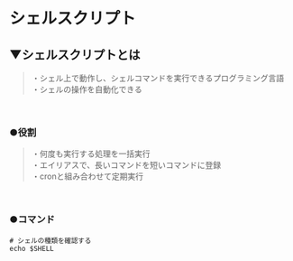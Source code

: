 # シェルスクリプト

## ▼シェルスクリプトとは
>・シェル上で動作し、シェルコマンドを実行できるプログラミング言語<br>
>・シェルの操作を自動化できる<br>
<br>

### ●役割
>・何度も実行する処理を一括実行<br>
>・エイリアスで、長いコマンドを短いコマンドに登録<br>
>・cronと組み合わせて定期実行<br>
<br>

### ●コマンド
```shell
# シェルの種類を確認する
echo $SHELL
```

